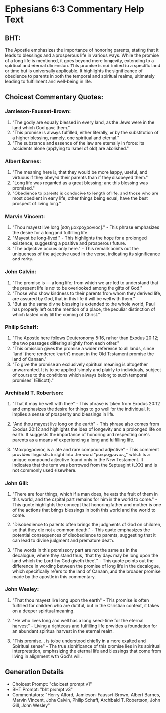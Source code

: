 # Ephesians 6:3 Commentary Help Text

## BHT:
The Apostle emphasizes the importance of honoring parents, stating that it leads to blessings and a prosperous life in various ways. While the promise of a long life is mentioned, it goes beyond mere longevity, extending to a spiritual and eternal dimension. This promise is not limited to a specific land or time but is universally applicable. It highlights the significance of obedience to parents in both the temporal and spiritual realms, ultimately leading to fulfillment and well-being in life.

## Choicest Commentary Quotes:
### Jamieson-Fausset-Brown:
1. "The godly are equally blessed in every land, as the Jews were in the land which God gave them."
2. "This promise is always fulfilled, either literally, or by the substitution of a higher blessing, namely, one spiritual and eternal."
3. "The substance and essence of the law are eternally in force: its accidents alone (applying to Israel of old) are abolished."

### Albert Barnes:
1. "The meaning here is, that they would be more happy, useful, and virtuous if they obeyed their parents than if they disobeyed them."
2. "Long life was regarded as a great blessing; and this blessing was promised."
3. "Obedience to parents is conducive to length of life, and those who are most obedient in early life, other things being equal, have the best prospect of living long."

### Marvin Vincent:
1. "Thou mayest live long [εση μακροχρονιος]." - This phrase emphasizes the desire for a long and fulfilling life.
2. "Mayest be long-lived." - This highlights the hope for a prolonged existence, suggesting a positive and prosperous future.
3. "The adjective occurs only here." - This remark points out the uniqueness of the adjective used in the verse, indicating its significance and rarity.

### John Calvin:
1. "The promise is — a long life; from which we are led to understand that the present life is not to be overlooked among the gifts of God."
2. "Those who show kindness to their parents from whom they derived life, are assured by God, that in this life it will be well with them."
3. "But as the same divine blessing is extended to the whole world, Paul has properly left out the mention of a place, the peculiar distinction of which lasted only till the coming of Christ."

### Philip Schaff:
1. "The Apostle here follows Deuteronomy 5:16, rather than Exodus 20:12; the two passages differing slightly from each other."
2. "This omission gives the promise a wider reference to all lands, since ‘land’ (here rendered ‘earth’) meant in the Old Testament promise the land of Canaan."
3. "To give the promise an exclusively spiritual meaning is altogether unwarranted. It is to be applied ‘simply and plainly to individuals, subject of course to the conditions which always belong to such temporal promises’ (Ellicott)."

### Archibald T. Robertson:
1. "That it may be well with thee" - This phrase is taken from Exodus 20:12 and emphasizes the desire for things to go well for the individual. It implies a sense of prosperity and blessings in life.

2. "And thou mayest live long on the earth" - This phrase also comes from Exodus 20:12 and highlights the idea of longevity and a prolonged life on earth. It suggests the importance of honoring and respecting one's parents as a means of experiencing a long and fulfilling life.

3. "Μακροχρονιος is a late and rare compound adjective" - This comment provides linguistic insight into the word "μακροχρονιος," which is a unique compound adjective found only in the New Testament. It indicates that the term was borrowed from the Septuagint (LXX) and is not commonly used elsewhere.

### John Gill:
1. "There are four things, which if a man does, he eats the fruit of them in this world, and the capital part remains for him in the world to come." - This quote highlights the concept that honoring father and mother is one of the actions that brings blessings in both this world and the world to come.

2. "Disobedience to parents often brings the judgments of God on children, so that they die not a common death." - This quote emphasizes the potential consequences of disobedience to parents, suggesting that it can lead to divine judgment and premature death.

3. "The words in this promissory part are not the same as in the decalogue, where they stand thus, 'that thy days may be long upon the land which the Lord thy God giveth thee'." - This quote points out the difference in wording between the promise of long life in the decalogue, which specifically refers to the land of Canaan, and the broader promise made by the apostle in this commentary.

### John Wesley:
1. "That thou mayest live long upon the earth" - This promise is often fulfilled for children who are dutiful, but in the Christian context, it takes on a deeper spiritual meaning.

2. "He who lives long and well has a long seed-time for the eternal harvest" - Living a righteous and fulfilling life provides a foundation for an abundant spiritual harvest in the eternal realm.

3. "This promise... is to be understood chiefly in a more exalted and Spiritual sense" - The true significance of this promise lies in its spiritual interpretation, emphasizing the eternal life and blessings that come from living in alignment with God's will.


## Generation Details
- Choicest Prompt: "choicest prompt v1"
- BHT Prompt: "bht prompt v3"
- Commentators: "Henry Alford, Jamieson-Fausset-Brown, Albert Barnes, Marvin Vincent, John Calvin, Philip Schaff, Archibald T. Robertson, John Gill, John Wesley"
